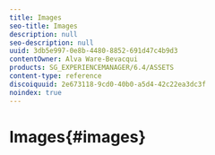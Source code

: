 ```yaml
---
title: Images
seo-title: Images
description: null
seo-description: null
uuid: 3db5e997-0e8b-4480-8852-691d47c4b9d3
contentOwner: Alva Ware-Bevacqui
products: SG_EXPERIENCEMANAGER/6.4/ASSETS
content-type: reference
discoiquuid: 2e673118-9cd0-40b0-a5d4-42c22ea3dc3f
noindex: true
---
```


# Images{#images}

